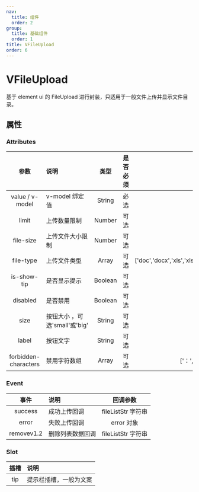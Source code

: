 ```yaml
---
nav:
  title: 组件
  order: 2
group:
  title: 基础组件
  order: 1
title: VFileUpload
order: 6
---
```


# VFileUpload

基于 element ui 的 FileUpload 进行封装，只适用于一般文件上传并显示文件目录。

## 属性

### Attributes

|      参数       | 说明                          |  类型   | 是否必须 |                      默认值                       |
| :-------------: | :---------------------------- | :-----: | :------: | :-----------------------------------------------: |
| value / v-model | v-model 绑定值                | String  |   必选   |                        ''                         |
|      limit      | 上传数量限制                  | Number  |   可选   |                         5                         |
|    file-size     | 上传文件大小限制              | Number  |   可选   |                         5                         |
|    file-type     | 上传文件类型                  |  Array  |   可选   | ['doc','docx','xls','xlsx','ppt','pptx','txt','pdf','png','jpg'] |
|    is-show-tip    | 是否显示提示                  | Boolean |   可选   |                       true                        |
|    disabled     | 是否禁用                      | Boolean |   可选   |                       false                       |
|      size       | 按钮大小 ，可选'small'或'big' | String  |   可选   |                      'small'                      |
|      label      | 按钮文字                      | String  |   可选   |                        ''                         |
|    forbidden-characters     | 禁用字符数组       | Array  |   可选   |  ['：', '？', '，', '！', '；']                     |

### Event

|   事件   | 说明         |      回调参数      |
| :------: | :----------- | :----------------: |
| success  | 成功上传回调 | fileListStr 字符串 |
|  error   | 失败上传回调 |     error 对象     |
|  remove<Badge>v1.2</Badge>   | 删除列表数据回调 |  fileListStr 字符串     |

### Slot

| 插槽 | 说明                         |
| :--: | :--------------------------- |
| tip  | 提示栏插槽，一般为<span>文案 |
